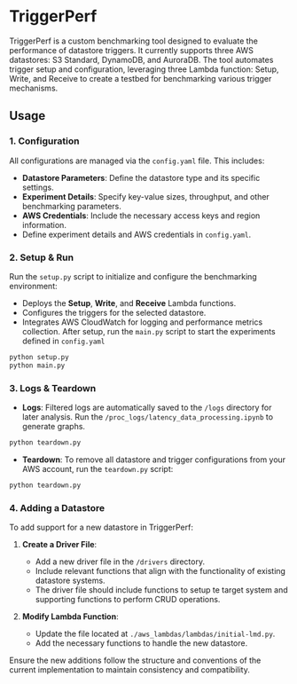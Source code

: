 # TriggerPerf

TriggerPerf is a custom benchmarking tool designed to evaluate the performance of datastore triggers. It currently supports three AWS datastores: S3 Standard, DynamoDB, and AuroraDB. The tool automates trigger setup and configuration, leveraging three Lambda function: Setup, Write, and Receive to create a testbed for benchmarking various trigger mechanisms.

## **Usage**

### **1. Configuration**
All configurations are managed via the `config.yaml` file. This includes:
- **Datastore Parameters**: Define the datastore type and its specific settings.
- **Experiment Details**: Specify key-value sizes, throughput, and other benchmarking parameters.
- **AWS Credentials**: Include the necessary access keys and region information.
- Define experiment details and AWS credentials in `config.yaml`.

### **2. Setup & Run**
Run the `setup.py` script to initialize and configure the benchmarking environment:
- Deploys the **Setup**, **Write**, and **Receive** Lambda functions.
- Configures the triggers for the selected datastore.
- Integrates AWS CloudWatch for logging and performance metrics collection.
After setup, run the `main.py` script to start the experiments defined in `config.yaml`

```bash
python setup.py
python main.py
```

### **3. Logs & Teardown**
- **Logs**: Filtered logs are automatically saved to the `/logs` directory for later analysis. Run the `/proc_logs/latency_data_processing.ipynb` to generate graphs.
```bash
python teardown.py 
```
- **Teardown**: To remove all datastore and trigger configurations from your AWS account, run the `teardown.py` script:

```bash
python teardown.py 
```

### **4. Adding a Datastore**
To add support for a new datastore in TriggerPerf:

1. **Create a Driver File**: 
   - Add a new driver file in the `/drivers` directory.
   - Include relevant functions that align with the functionality of existing datastore systems.
   - The driver file should include functions to setup te target system and supporting functions to perform CRUD operations.

2. **Modify Lambda Function**: 
   - Update the file located at `./aws_lambdas/lambdas/initial-lmd.py`.
   - Add the necessary functions to handle the new datastore.

Ensure the new additions follow the structure and conventions of the current implementation to maintain consistency and compatibility.



